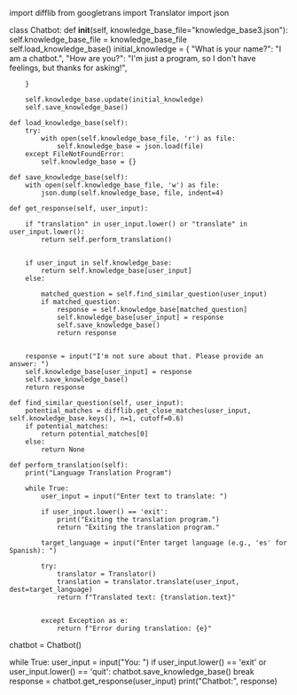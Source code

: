 import difflib
from googletrans import Translator
import json

class Chatbot:
    def __init__(self, knowledge_base_file="knowledge_base3.json"):
        self.knowledge_base_file = knowledge_base_file
        self.load_knowledge_base()
        initial_knowledge = {
            "What is your name?": "I am a chatbot.",
            "How are you?": "I'm just a program, so I don't have feelings, but thanks for asking!",
            
        }

        self.knowledge_base.update(initial_knowledge)
        self.save_knowledge_base()

    def load_knowledge_base(self):
        try:
            with open(self.knowledge_base_file, 'r') as file:
                self.knowledge_base = json.load(file)
        except FileNotFoundError:
            self.knowledge_base = {}

    def save_knowledge_base(self):
        with open(self.knowledge_base_file, 'w') as file:
            json.dump(self.knowledge_base, file, indent=4)

    def get_response(self, user_input):
       
        if "translation" in user_input.lower() or "translate" in user_input.lower():
            return self.perform_translation()

     
        if user_input in self.knowledge_base:
            return self.knowledge_base[user_input]
        else:
           
            matched_question = self.find_similar_question(user_input)
            if matched_question:
                response = self.knowledge_base[matched_question]
                self.knowledge_base[user_input] = response  
                self.save_knowledge_base() 
                return response

    
        response = input("I'm not sure about that. Please provide an answer: ")
        self.knowledge_base[user_input] = response 
        self.save_knowledge_base()  
        return response

    def find_similar_question(self, user_input):
        potential_matches = difflib.get_close_matches(user_input, self.knowledge_base.keys(), n=1, cutoff=0.6)
        if potential_matches:
            return potential_matches[0]
        else:
            return None
 
    def perform_translation(self):
        print("Language Translation Program")

        while True:
            user_input = input("Enter text to translate: ")

            if user_input.lower() == 'exit':
                print("Exiting the translation program.")
                return "Exiting the translation program."

            target_language = input("Enter target language (e.g., 'es' for Spanish): ")

            try:
                translator = Translator()
                translation = translator.translate(user_input, dest=target_language)
                return f"Translated text: {translation.text}"
            

            except Exception as e:
                return f"Error during translation: {e}"

chatbot = Chatbot()

while True:
    user_input = input("You: ")
    if user_input.lower() == 'exit' or user_input.lower() == 'quit':
        chatbot.save_knowledge_base() 
        break
    response = chatbot.get_response(user_input)
    print("Chatbot:", response)
